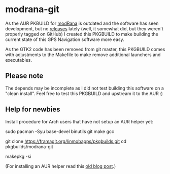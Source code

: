 # modrana-git

As the AUR PKBUILD for [modRana](https://www.modrana.org) is outdated and the software has seen development, but no [releases](https://github.com/M4rtinK/modrana/releases) lately (well, it somewhat did, but they weren't properly tagged on GitHub) I created this PKGBUILD to make building the current state of this GPS Navigation software more easy.

As the GTK2 code has been removed from git master, this PKGBUILD comes with adjustments to the Makefile to make remove additional launchers and executables.

## Please note

The depends may be incomplete as I did not test building this software on a "clean install". Feel free to test this PKGBUILD and upstream it to the AUR :)

## Help for newbies

Install procedure for Arch users that have not setup an AUR helper yet:

sudo pacman -Syu base-devel binutils git make gcc

git clone https://framagit.org/linmobapps/pkgbuilds.git
cd pkgbuilds/modrana-git

makepkg -si

(For installing an AUR helper read this [old blog post](https://linmob.net/pinephone-building-plasma-mobile-apps-from-the-aur/#preparations).)
